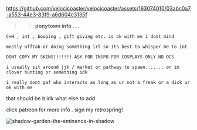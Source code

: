 https://github.com/velocicoaster/velocicoaster/assets/163074010/03abc0a7-a553-44e3-83f9-a6d604c3135f

>> __ponytown info . . .__

``C+H , int , booping , gift giving etc. is ok with me i dont mind``

``mostly offtab or doing something irl so its best to whisper me to int``

``DONT COPY MY SKINS!!!!!!! ASK FOR INSPO FOR COSPLAYS ONLY NO OCS``

``i usually sit around jjk / market or pathway to spawn....... or im clover hunting or something idk``

``i really dont gaf who interacts as long as ur not a freak or a dick ur ok with me``

that should be it idk what else to add

click patreon for more info . sign my retrospring!

![shadow-garden-the-eminence-in-shadow](https://github.com/velocicoaster/velocicoaster/assets/163074010/a19e09a4-5896-4896-8345-fb3a66df1a4f)
